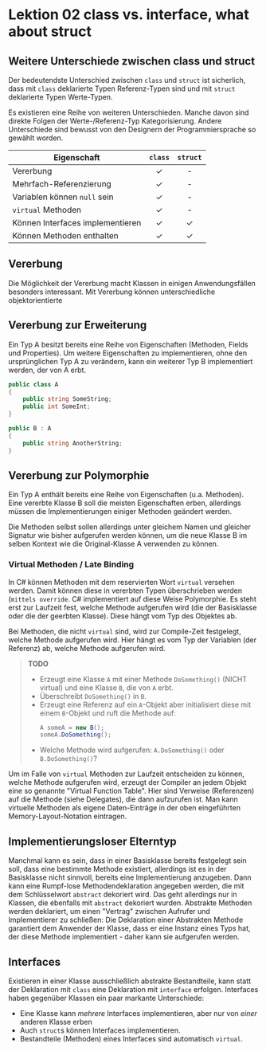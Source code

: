 # Lektion 02 class vs. interface, what about struct

## Weitere Unterschiede zwischen class und struct

Der bedeutendste Unterschied zwischen `class` und `struct` ist sicherlich, dass 
mit `class` deklarierte Typen Referenz-Typen sind und mit `struct` deklarierte
Typen Werte-Typen.

Es existieren eine Reihe von weiteren Unterschieden. Manche davon sind direkte
Folgen der Werte-/Referenz-Typ Kategorisierung. Andere Unterschiede sind
bewusst von den Designern der Programmiersprache so gewählt worden.

Eigenschaft                  |  `class`   |  `struct` | 
-----------------------------|:----------:|:---------:|
Vererbung                    | ✓         | -         |
Mehrfach-Referenzierung      | ✓         | -         |
Variablen können `null` sein | ✓         | -         |
`virtual` Methoden           | ✓         | -         |
Können Interfaces implementieren| ✓         | ✓      |
Können Methoden enthalten    | ✓         | ✓      |

## Vererbung

Die Möglichkeit der Vererbung macht Klassen in einigen Anwendungsfällen
besonders interessant. Mit Vererbung können unterschiedliche objektorientierte 

## Vererbung zur Erweiterung

Ein Typ A besitzt bereits eine Reihe von Eigenschaften (Methoden, Fields und Properties).
Um weitere Eigenschaften zu implementieren, ohne den ursprünglichen Typ A zu verändern,
kann ein weiterer Typ B implementiert werden, der von A erbt.

```C#
public class A
{
    public string SomeString;
    public int SomeInt;
}

public B : A
{
    public string AnotherString;
}
```

## Vererbung zur Polymorphie

Ein Typ A enthält bereits eine Reihe von Eigenschaften (u.a. Methoden). Eine vererbte Klasse B soll
die meisten Eigenschaften erben, allerdings müssen die Implementierungen einiger Methoden geändert werden.

Die Methoden selbst sollen allerdings unter gleichem Namen und gleicher Signatur wie bisher aufgerufen
werden können, um die neue Klasse B im selben Kontext wie die Original-Klasse A verwenden zu können.

### Virtual Methoden / Late Binding

In C# können Methoden mit dem reservierten Wort `virtual` versehen werden. Damit können diese in vererbten Typen
überschrieben werden (`mittels override`. C# implementiert auf diese Weise Polymorphie. Es steht erst zur 
Laufzeit fest, welche Methode aufgerufen wird (die der Basisklasse oder die der geerbten Klasse). Diese hängt vom 
Typ des Objektes ab.

Bei Methoden, die nicht `virtual` sind, wird zur Compile-Zeit festgelegt, welche Methode aufgerufen wird. Hier hängt es
vom Typ der Variablen (der Referenz) ab, welche Methode aufgerufen wird.

> **TODO**
>
> - Erzeugt eine Klasse `A`  mit einer Methode `DoSomething()` (NICHT virtual) und eine Klasse `B`, die von `A` erbt.
> - Überschreibt `DoSomething()` in `B`.
> - Erzeugt eine Referenz auf ein `A`-Objekt aber initialisiert diese mit einem `B`-Objekt und ruft die Methode auf:
>   ```C#
>   A someA = new B();
>   someA.DoSomething();
>   ```
> - Welche Methode wird aufgerufen: `A.DoSomething()` oder `B.DoSomething()`?

Um im Falle von `virtual` Methoden zur Laufzeit entscheiden zu können, welche Methode aufgerufen wird, erzeugt der
Compiler an jedem Objekt eine so genannte "Virtual Function Table". Hier sind Verweise (Referenzen) auf die Methode 
(siehe Delegates), die dann aufzurufen ist. Man kann virtuelle Methoden als eigene Daten-Einträge in der 
oben eingeführten Memory-Layout-Notation eintragen.

## Implementierungsloser Elterntyp 

Manchmal kann es sein, dass in einer Basisklasse bereits festgelegt sein soll, dass eine bestimmte Methode
existiert, allerdings ist es in der Basisklasse nicht sinnvoll, bereits eine Implementierung anzugeben. Dann
kann eine Rumpf-lose Methodendeklaration angegeben werden, die mit dem Schlüsselwort `abstract` dekoriert 
wird. Das geht allerdings nur in Klassen, die ebenfalls mit `abstract` dekoriert wurden. Abstrakte Methoden 
werden deklariert, um einen "Vertrag" zwischen Aufrufer und Implementierer zu schließen: Die Deklaration
einer Abstrakten Methode garantiert dem Anwender der Klasse, dass er eine Instanz eines Typs hat, der diese
Methode implementiert - daher kann sie aufgerufen werden. 

## Interfaces

Existieren in einer Klasse ausschließlich abstrakte Bestandteile, kann statt der Deklaration mit `class` 
eine Deklaration mit `interface` erfolgen. Interfaces haben gegenüber Klassen ein paar markante Unterschiede:

- Eine Klasse kann _mehrere_ Interfaces implementieren, aber nur von _einer_ anderen Klasse erben
- Auch `struct`s können Interfaces implementieren.
- Bestandteile (Methoden) eines Interfaces sind automatisch `virtual`.

